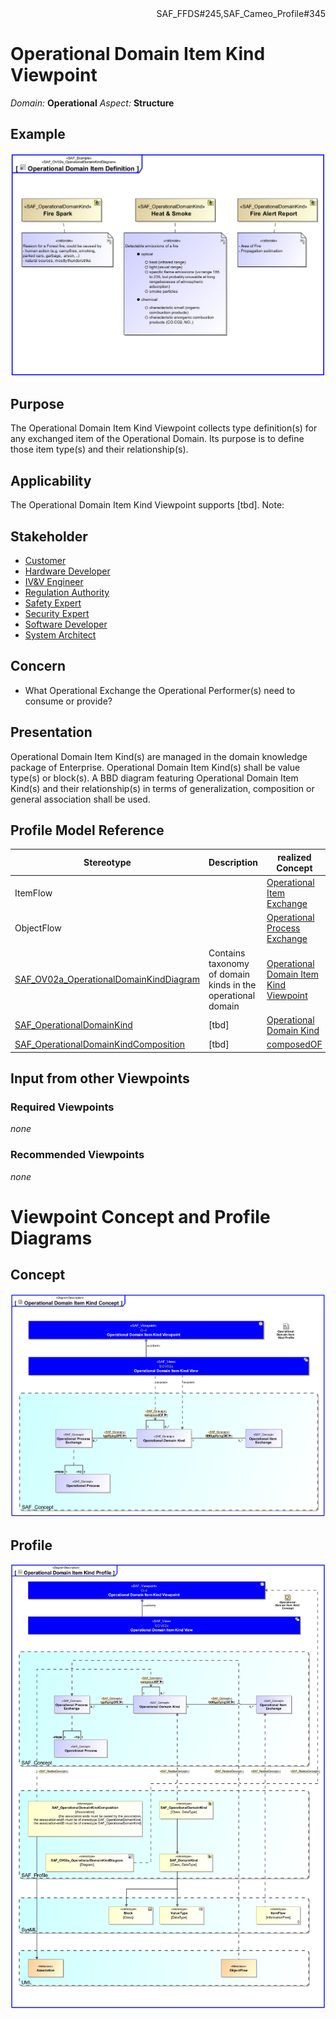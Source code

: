 <div align="right">SAF_FFDS#245,SAF_Cameo_Profile#345</div>

# Operational Domain Item Kind Viewpoint
*Domain:* **Operational** *Aspect:* **Structure**
## Example
![Operational Domain Item Definition](../diagrams/Operational-Domain-Item-Definition.svg)
## Purpose
The Operational Domain Item Kind Viewpoint collects type definition(s) for any exchanged item of the Operational Domain. Its purpose is to define those item type(s) and their relationship(s).
## Applicability
The Operational Domain Item Kind Viewpoint supports [tbd].
Note:
## Stakeholder
* [Customer](../stakeholders.md#Customer)
* [Hardware Developer](../stakeholders.md#Hardware-Developer)
* [IV&V Engineer](../stakeholders.md#IV&V-Engineer)
* [Regulation Authority](../stakeholders.md#Regulation-Authority)
* [Safety Expert](../stakeholders.md#Safety-Expert)
* [Security Expert](../stakeholders.md#Security-Expert)
* [Software Developer](../stakeholders.md#Software-Developer)
* [System Architect](../stakeholders.md#System-Architect)
## Concern
* What Operational Exchange the Operational Performer(s) need to consume or provide?
## Presentation
Operational Domain Item Kind(s) are managed in the domain knowledge package of Enterprise. Operational Domain Item Kind(s) shall be value type(s) or block(s). A BBD diagram featuring Operational Domain Item Kind(s) and their relationship(s) in terms of generalization, composition or general association shall be used.

## Profile Model Reference
|Stereotype | Description|realized Concept
|---|---|---|
|ItemFlow||[Operational Item Exchange](../concepts.md#Operational-Item-Exchange)|
|ObjectFlow||[Operational Process Exchange](../concepts.md#Operational-Process-Exchange)|
|[SAF_OV02a_OperationalDomainKindDiagram](../stereotypes.md#SAF_OV02a_OperationalDomainKindDiagram)|Contains taxonomy of domain kinds in the operational domain|[Operational Domain Item Kind Viewpoint](../concepts.md#Operational-Domain-Item-Kind-Viewpoint)|
|[SAF_OperationalDomainKind](../stereotypes.md#SAF_OperationalDomainKind)|[tbd]|[Operational Domain Kind](../concepts.md#Operational-Domain-Kind)|
|[SAF_OperationalDomainKindComposition](../stereotypes.md#SAF_OperationalDomainKindComposition)|[tbd]|[composedOF](../concepts.md#composedOF)|
## Input from other Viewpoints
### Required Viewpoints
*none*
### Recommended Viewpoints
*none*
# Viewpoint Concept and Profile Diagrams
## Concept
![Operational Domain Item Kind Concept](Operational-Domain-Item-Kind-Concept.svg)
## Profile
![Operational Domain Item Kind Profile](Operational-Domain-Item-Kind-Profile.svg)

